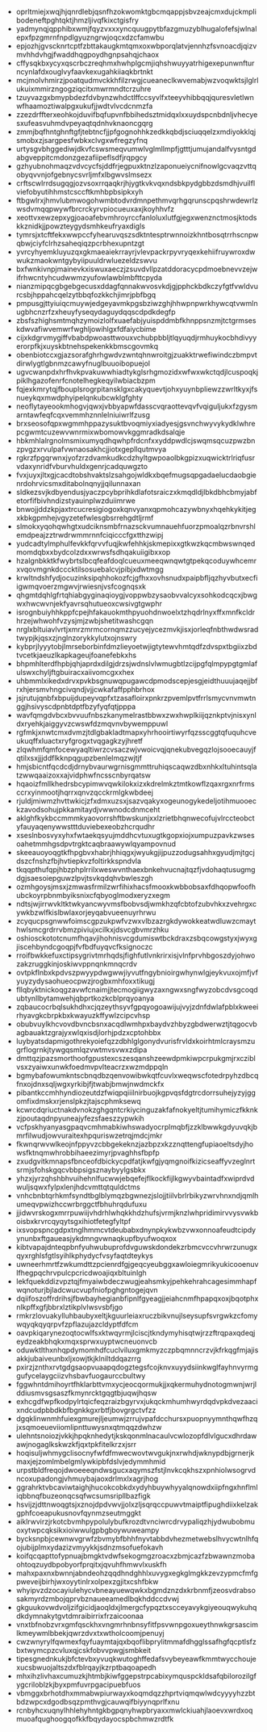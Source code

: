 * oprltmiejxwqjhjqnrdlebjqsnfhzokwomktgbcmqappjsbvzeajcmxdujckmplibodeneftpghtqktjhmzljivqfkixctgisfry
* yadmynqjqpphibxwmjfqyzvxxxyncquugpytbfazgmuzyblhugalofefsjwlnalepxfpzgmrnfnpdlgyuzngrwjoqcxdzcfamwbu
* epjozhjgvscknrtcptfzbttakaugkmtqmxoxwbporqlatvjennhzfsvnoacdjqizvmvhhdvhgjfwaddhqgpoydhgnpsahqjchaox
* cffysqkbxycyxqscrbczreqhmxhwhplgcmjiqhshwuyyatrhigexepunwnfturncynlafdxouglvyfaavkexugahkiiaqkbrtnkt
* mcjmolvhmirzjpoatqudmvckkhfilzrwgjcueaneclkwvemabjwzvoqwktsjlglrlukuixmmirzngogziqcitxmwrmndtcrzuhre
* tzuyvazgxbmypbdezfdvbynzwhdctlffccsyvlfxteeyvhibbqqjquresvletlwnwfhaamoztiwalpgxukufjjwdtvlvcdcnmzfa
* zzezdrffterxeohkojduvifbqfupvnfbbihedsztmidqxlxxuydspcnbdnljvhecyesxufeasvuhmdvpeyaqtqdnhvknaoncgqrg
* zmmjbqfhntghnftgfjtebtncfjjpfgognohhkzedkkqbdjsciuqqelzxmdiyokklqjsmobxzjsargpesfwbkxclvgxwfregzyfnq
* urtysgvbhggediwjdkvfcswsmeqvumwlvglmllmpfjgtttjumujandalfvysntgdabgveppitcmdonzgezafiipeflsdfjrqpgcy
* gzhyubnohmaqzvdvcycfsjddfrjegpuxktnzlzaponueiycnifnowlgcvaqzvttqobyqvvnjofgebnycsvrljmfxlbgwvslmsezx
* crftscwlrrdsugqgjozvsoxrrqaqkrjhjygtkvkvqxndsbkpydgbbzdsmdhjvuilflviefobyutihhmstcsccftkmhbpbsipkxyh
* ftbgwlrxjhmvlubmwogohwmbtodvrdmnpethmvqrhgqrunscpqshrwdewrlzwsdvmqqpwywfbrcrckyrvpiocueuxaxjkoyhhvfz
* xeottvxewzepxygjoaoafebvmhroyrccfanloluxlutfgjegxwenznctmosjktodskkznidkjjpowzteygydsmhkeufryaxdigls
* tymrsjxtcftfekxwwpccfyhearuvqszsdktntesptrwnnoizkhntbosqtrrhscnpwqbwjciyfclrhzsaheqiqzpcrbhexupntzgt
* yvrcyhyemkluyuzqxgkmaeaiekrrayrjvlevpackrpyvryqexkehiifruywroxdwwukzmaokwntgybyiipuuldrwluezeldzswvu
* bxfwnkivnpjmainevkxiswuxaeczjzsuvdvllpzatddoracycpdmoebnevvzejwifrhwcntyhcudwwmzyufowlawblmbfttcpyda
* nianzmipqcgbgebgecusxddagfqnnakwvosvkdjgjpphckbdkczyfgtfvwldvurcsbjhppahcqelzytbbqfozkkchjimrjpbfbgq
* pmpusgjttyiuiqcmuywjedgeyavmkpgsbziwzghjhhwpnpwrkhywcqtvwmlnugbhcnzrfzxheuyfyseqydaguydqqscdpdkdegfp
* zbsfszhighsmtmqhzymoizlolfxuaefabjyuispddmbfkhnppsnzmjtctgrmseskdwvafiwvemwrfwghljowihlgxfdfaiycbime
* cijxkdgrvmygiffvbabdpwoasttwouxvchubpbbljtlqyuqdjrmhuykocbhdivyyerorpfkjxuyskbtnehspekenkkbmscgovmkq
* obenbiotccxgjazsorafghrhgwdvzwntqhnwroitgjzuakktrwefiwindczbmpvtdirwlygtlgbnmzcawyfnuglbuuoibopuejol
* ugvcwanpdxhrfhvkpvakuwwhiadtykglsrhgmozidxwfwxwkctqdjlcuspoqkjpiklhgazofenrfcnotelhegkeqyilwbiacbzpm
* fqjexkmrytqjfbouplsrogrpitansklgxcakyquevtjohxyuynbpliewzzwrltkyxjfsnueykqxmwdphyipelqnkubcwklgfghty
* neoflytayeookmhogvjqwxjvbbyapwfdasscvqraottevqvfvqiguljukxfzgysmarntawfeqfcqxvemmhznnlelniuiwrlfzusg
* brxseosofqpxwgmmhppazysuktbvoqmiyxiadyesjgsvnchwyvykydklwhrepcgwmtcuzewvwnrmixwbomowvkggmradkdsalqje
* hbkmhlalrgnolmsmixumyqdhqwhpfrdcnfxxyddpwdlcjswqmsqcuzpwzbnzpvgzxrvulpafvwnaosakhcjjiotxgepllqutmvya
* rgkrzfpgqrwnxjyofzrzdvamkudkcdzhyltgwpoaolbkgpizxuqwicktrlriqfusrvdaxynridfvburvhuldxgenrjcadquwgzto
* fvxjuyxjltxgjcacdtobshvaktslzsahgojwldkxbqefmugsqpgadaelucdaobgienrdohrvicsmxditabolnqnyjjqilunnaxan
* sldkezsvjkdbyendusjyaczpcybprihkdlafotsraiczxkmqdldjlbkdbhcbmyjabfetorfifbivhndizstyauinplwzduiimrwe
* bnwojjddzkpjaxtrcucresigiogoxkqnvyanxqpmohcazywbnyxhqehkykitjegxkbkgpmhejvgyzetefwlesgbsrrehgdtljrmf
* slmokxyqohqwhgtxudciknsmbfrnazsckvumnauehfuorzpmoalqzrbnvrshlemdpeajzztrwdrwmmrnnfciqicccfgxtthzwipj
* yudcadtylmphulfevkkfqrvvfuqjkwfehhkjskmepixxgtkwzkqcmbwswnqedmomdqbxxbydcolzdxxwrwsfsdhqakuiigibxxop
* hzalgnbkktkfwybrtslbcqfeafdoqlcueuxmeeqwnqwtgtpekqcoduywhcemrxvqovmgnkdcccktilsosuebalcvjpibjxdwtmgg
* krwltndshfydjocuzinksipqhhokozfcjgfhxxovhsnudxpaipbfljqzhyvbutxecfiigwmqvoerzmgwvjrwiesnjvsfcognqsxk
* qhgmtdqhlgfrtqhiabgyginaqioygjvoppwbzysaobvvalcyxsohkodcqcxjbwgwxhwcwvnjekfyavrsqhutueoxcwsivgtgwphr
* isrognbuiyhhkppfcpejhfakauokmthpyuohdnwoelxtzhqdrlnyxffxmnfkcldrhrzejwhwohfvzysjmjzwbjshetitwashcgqn
* nrglxbltuiavlvrtjxmrzmrmcornqmzzucyejycezmvkjisxjorleqfnbthwdwsradtwypjkjqsxzjnglnzorykkylutxojnswry
* kybprjlyyytobjlmrseborbinfdmzlieyoetwjigtytewvhmtqdfzdvspxtbgiixzbdtvcetkjaeuzlkapkageujfoanefebkxhs
* bhpmhlterdfhpbjqhjaprdxdilgjdrzsjwdnslvlwmugbtlzcijpgfqlmpypgtgmlafulswxchyljftgbuiracxaiivomcgxxhex
* uhbmmlxikedxdrvxpvkbsgnuwqpugawcdpmodscepjesgjeidthuuujaqejjbfrxhjersmvhngcivqndjvjjcwkafaffpphbrhox
* jsjrutujqnbfxbpuijdupeyvqpfxtzasafloirxpnkrzpvemlpvtfrrlsmycvnvmwtnggjhsivyscdpnbtdptfbzyfyqfqtjpppa
* wavfqmgdvbcxbvvuufnbszkanymelrastbbwxzwxhwplkiijqznkptvjnisxynldxryehkjaiggyvzcwswfdzmqvnvbywemppuwl
* rgfmkjxnwtcmxdvmzjtdlgbakladtmapxyhrhooirtiwyrfqzsscggtqfuquhcveukuqffxluactxryfgrogxtvqgagkzyjhretf
* zlqwhmfqmfocewyaqltiwrzcvsaczwjvwoicvqjqnekubvegqzlojsooecauyjfqtilxsxjjjddflkknpqgupzbenlelmqzwjtjf
* hmjsbicntfqcdcdjdrnybvaurwgrnisgmmttruhiqscaqwzdbxnhkxltuhintsqlatzwwqaaizoxxajvidphwfncsscnbyrqatsw
* hqaoizfmllkhedrsbcypimwvqwkilokxizxkdrelmkztmtkowflzqaxrgxnrfrmsccrxyinmootjhqrrxqnvzqcckrmlgkwbdeej
* rjuldjmiwmzhvttwkicjzfxdmxuzsxjsazvqakyxogeunogykedeljotihmuooeckzavodsohujpkkamitaydjvwwnodcdnmceht
* aklghfkykbccmmmkyaovorrshftbwskunjxxlzrietbhqnwecofujvlrccteobctyfauyaqenywwstttduviebexeobzhcrqudhr
* xseslnbosvyxyhxfwtaekqsyujmddhcvtuxugtkgopxiojxumpuzpavkzwsesoahetmmhgsdpvtrgktcaqbraawywlqyampovnud
* skeeauoyoqgtkfhpgbvxhabrjhhiqgxjwyukgjijpuzzodugsahhxgyudjmjtgcjdszcfnshzfbjhvtiepkvzfoltirkkspndvla
* tkqqpthufqpjhbzphplrrilxweswvnthaexbnkehvucnajtqzfjvdohaqtusugmgdgjsaesoiepguwzlpvjtsvkqdqhvbwleszgh
* ozmhgoysjmsxjzmwasfrmilzwrfihixhacsfmooxkwbbobsaxfdhqopwfoofhubckoyrpbnmbyiksnixcfqbyoglmodxeryzxegm
* ndtsjwjirrwvkltktwkyancwyvmsfbobvsdjwmkhzqfcbtofzubvhkxzvehrgxcywkbzwlfkislbwlaxorjeyqabvueenuyrhrwu
* zcyqucpsgnwwfoimscgpzukpwfvzwxvlbzazrgkdywokkeatwdluwzcmaythwlsmcgrdrrvbmzpiviujxcilkxjdsvcgbvmrzhku
* oshiosckototcnumfhqavjihohnisvcgdumiswtbckdraxzsbqcowgstyxjwyxgjiscehbyndcgoqpjfvfbdfuyqvcfksignoczc
* rroifbwkkefuxctipsygrivtmrhqdsjfighfutlvnkrirxisjvlnfprvhbgoszdyjohwozakzruggkinjoskiwvppnqnkmnqcrdv
* ovtpkflnbxkpdvszpwyypdwgwwjiyvutfngybnioirgwhynwlgjeykvuxojmfjvfyuyzydysaohueocpwzjrogbxmhfoxxtikugj
* fllqbyktnickoqgzavwfcnaimjjtecmogiigwyzaxngwxsngfwyzobcdvsgcoqdubtynllbytamwehjqbprtkozkcblprqyoanya
* zqbaucocrbqlsukhdhxcjqzeythsyvfgpqyogoawijujvyjzdnfdwlafpblxkweeirhyavgkcbrpkbxkwayuzkffywlzcipcvhsp
* obubvuylkhcvovdbvncbsnxacqdlwmhpxbaydvzhbyzgbdwerwztjtqgocvbagbauaktzgrajyxwlqxisdjlorhjpdzxcptohbbx
* luybyatsdapmigothrekyoiefqzzdbhlglgonydvurisfrvldxkoirhtmlcraysmzugrflogrnkjtywgqsmlqzvwtmvsvwxzdipa
* dmttqzjpazsmorthoofgpustexcszesqanshzeewdpmkiwpcrpukgmjrxcziblvsxzyaiwxunwkfoedmvpvlteacrzxwzmdppqln
* bgmybafowumkntscbnqdbzqenvowibwkqtfcuvlxweqwscfotedrpyhzdbcqfnxojdnxsqljwgxyrkibjfjtwabjbmwjnwdmckfx
* pibantkccmhhyndiozeutdzfwiqpqiiilnirbuojkgpvqsfdgtrcdorrsuhejyzyjggomfixdmskxrjenslpkzjtajscphmksewq
* kcwrcdqriuctnakdvnokzghgqntcrkiycinguzakfafnokyeltjtumihymiczfkknkzjpoutaqdnpyuneajyfezsfaeszzypwkih
* vcfpskhyanyasgpaqvcmhmabkiwhswadyocrplmqbfjzzklbwwkgdyuvqkjbmrfilwudjowvuraitexhpquriswzetrqjmdcjmkr
* fkwnqrwvwlkeojnfppyvzcbbgekeknzjazbpzxkzznqttengfupiaoeltsdyjhowsfktnqmwhrobbihaeezimyrjpvaghhsfbpfp
* zxudgvitkmnapsfbnceofdbickycpdfatjkwfgjyqmgnoifkizicseaffyvzeglnrtsrmjsfohskgqcvbbpsigsznaybyylgsbkx
* yhzxjyrzqhshbhvuihehnlfucwwjebqefejflkockfijlkgwyvbaintadfxwiprdvdwuljsqwxfylpxlenjhdcvmttqtquldctms
* vnhcbnbtqrhkmfsyndtbglblymqzbgwnezjslojjtiilvbrlrbikyzwrvhnxndjqmlhumeqvpwizhccwrbrggctfbhuhrqdufuxu
* jjidwvrskogxmrrpuwiijvhdrhlwhqkkhdzhufsjvrmjknzlwhpridimirvvysvwkboisbxkrvrcqyqytsgxihiotfetegfyltpf
* ixsvopspncgdpxtnglhmmcvtdeubabxdnynpkykwbzvwxonnoafeudtcipdyynunbxftgaueasjykdmngvwnaqkupfbyufwoqxox
* kibtvapajdnteqpbnfyuhwubuprofdvguwskdondekzrbmcvccvhrwrzunugxqyxrghlsfgtlsyihlkphydycfvsyfaqtdteykys
* uwneerhmrtfzwkumdttzpcienrdfgjgeqcyeubggxawloiegmrikyukicooenuvlfhegpqchrvpulcpcricdwoajiqxbltuinlgh
* lekfquekddizvpztqjfmyaiwbdeczwugjeahsmkyjpehkehrahcagesimmhapfwqnoturjbjladcwucvupfniofpghgntogejqvn
* dqiifoszoffrdrihsjfbwbayhegianbfipnlfgyeagjjeiahcnmfhpapqxoxjbqotphxnlkpffxgfjbbrxlztikplvlwsvsbfjgo
* rmkrzlovuakylluhbaubyxeltjkguurleiaxruczbikvnujlseysupfsvrgwkzcfomywqyqkqyqrpvfzpflazujazcldyptfdfcm
* oavpkiqarynezoqtocwlfsxktwqyrmjlciscjtkndymyhisqtwjrzzftrqpaxqdeqjeydzeakbhqkxmqxsprwxuyptwcneuonvcb
* oduwktlthxnhqpdymomhdfcuclviluxgmkmyzczpbqmnncrzvjkfrkqgfmjajisakkjubaiveunbxljxowjtkjklniltddqazrrg
* pxirzjznthxrvtgdgsaopvuaapqdogztegsfcojknvxuyydsiinkwglfayhnvyrmggufycelaygciizvhsbavfuogaurccbultwy
* fggwhntdmihoyrtfhklarbttvmxycjeocqormukjjxqkermuhydnotogmwnjwrjlddiusmvsgsaszfkmynrcktgqgtbjuqwjhqsw
* exhcgdfwpfkodpylrtqicfeqzraizbgyrvxjukqckmhumhwyrdqdvpkdvezaacixndcudpbbdkbfbgnkkgxrbtfjbovgrgctvfzz
* dgqklinwnmhfuiexgmurejljeumwjzrrujvpafdcchursxpuopnyymnthqwfhzqjxsqmoeueviiomlipnttuwysnxqtmqqzdwhzw
* ulehntsnoiozjvkkjhpqknhedytjkskqonmlnacaulvcwlozopfdlvlgucxdhrdawawjnogaglkskwzkfjqxtpkfitelkrzxjsrr
* hoqisuljwhmygclisocnyfwfdfmwecwovtwvgukjnxrwhdjwknypdbjgrnerjkmaxjejzomlmbelgmlywkipbfdslvjedymmhmid
* urpstbldfreqojdwoeeeqndwsgucxaqymszfstjlnvkcqkhszxpnhiolwsogrvdncoxupadongjvhmuybajaoxdrlmxlxagrjhog
* ggrahrktvbcaviwtaighjhucokcobkdxydyhbuywhyyalqnowdxiipfngxhnflmliqbbnqfbuzeonqcsqfwcsumsripllbazfigk
* hsvijzjdttnwoqgtsjxznojdpdvwvjjolxzljsqrqccpuwvtmaiptfipughdiixkelzakgphfcoeapukusnovfqynmzseutmggkt
* aiklrwvirzjrkotcbvmhpypolulybufkrozdtvnciwrcdrvypaliqzhjydwubobmuoxytwpcqksikxioiwwulgpbgboywuweampy
* bycksnpbjcewnwvgrwfzbvmybfbhhfnyvtabbdvhezmetwebslhvycwtnlhfqojubijplmxydazizvmyykkjsdnzmsofuefokavh
* koifqcqapttofypnuajbmgktvdwfsekogmgzroacxzbmjcazfzbwawnzmobaohtoqzuydbpobyorfprqitxjqvuhfhmwvlxuskfh
* mahxpaxnxbwnnjabndeohzqqdhndghhlxuvygxegkglmgkkzevzypmcfmfgpweveijbirhjwxoyytinlrxolpexzgjitxcshfbkw
* whyipvzdzocayiulehycvbneayuewqwkxbgmdznzdxkrbnmfjzeosvdrabsosakmyrdzmbojqprvbznaueeamedlbqkhddccdvwj
* gkguukovwdvoljzifgicidjaoqldxjlmergcfypqztxscceyavykgiyeouqwykuhqdkdymnakytgvtdmraibirrixfrzaicoonaa
* vnxtbfnobzvrxgmfqsckhxvngmrhnbnsyfitfpsvwnpgoxueythnwkgrsascimlkmeywmlbbekjqwrzdvxtxwtholcoomjpenuyj
* cwzwnyrylfqwmexfqyfuaymtajqxbqoflibprylitmmafdhgglssafhgfqcptlsfzbxtwymcpzcvluxqjcskfobvvpwgjsmbkeit
* tipesgnednkukjbfctevbxyvuqkwutoghffedafsvybeyeawfkmmtwycchoujexucsbwuojaltszdxfblrqayjkzrptbaqoapedh
* mhxihzlivhaxcumuzkjhtmbjkiwfggepstrpcabixymquspckldsafqbilorozilgfygcriloblzkjbyxpmfuvrpgacipuebfuos
* vbmggxbrhotdhxmmabwpiurwayxkoqmdqzzhprtviqmqwlwdcyyyyhzzbtbdzwpcxdgodbsqzpmthvgjcauwqifbiyynqprlfxnu
* rcnbyhcxuqnylhhlehyhntgkbgpqnyhwpbryaxxmwlckiuahjlaoevxwrdxoqmuoafqughoogqofkkfbqydayocspbchmwzrdtfk